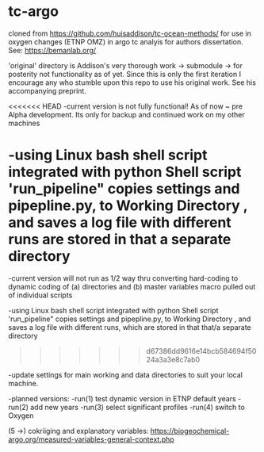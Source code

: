 # tc-argo

cloned from https://github.com/huisaddison/tc-ocean-methods/ for use in oxygen changes (ETNP OMZ) in argo tc analyis for authors 
dissertation. See: https://bemanlab.org/

'original' directory is Addison's very thorough work -> submodule -> for posterity not functionality as of yet. Since this is only the first iteration I encourage any who stumble upon this repo to use his original work. See his accompanying preprint.

<<<<<<< HEAD
-current version is not fully functional! As of now ~ pre Alpha development. Its only for backup and continued work on my other machines 

-using Linux bash shell script integrated with python Shell script 'run_pipeline" copies settings and pipepline.py, to Working Directory , and saves a log file with different runs are stored in that a separate directory
=======
-current version will not run as 1/2 way thru converting hard-coding to dynamic coding of (a) directories and (b) master variables macro  pulled out of individual scripts

-using Linux bash shell script integrated with python Shell script 'run_pipeline" copies settings and pipepline.py, to Working Directory , and saves a log file with different runs, which are stored in that that/a separate directory
>>>>>>> d67386dd9616e14bcb584694f5024a3a3e8c7ab0

-update settings for main working and data directories to suit your local machine.

-planned versions: -run(1) test dynamic version in ETNP default years -run(2) add new years -run(3) select significant profiles -run(4) switch to Oxygen

(5 ->) cokriiging and explanatory variables: https://biogeochemical-argo.org/measured-variables-general-context.php
